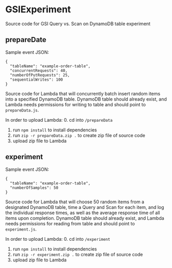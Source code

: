 # GSIExperiment
Source code for GSI Query vs. Scan on DynamoDB table experiment

## prepareDate

Sample event JSON:
```
{
  "tableName": "example-order-table",
  "concurrentRequests": 40,
  "numberOfPutRequests": 25,
  "sequentialWrites": 100
}
```

Source code for Lambda that will concurrently batch insert random items into a specified DynamoDB table.
DynamoDB table should already exist, and Lambda needs permissions for writing to table and should point to `prepareData.js`. 

In order to upload Lambda:
0. cd into `/prepareData`
1. run `npm install` to install dependencies
2. run `zip -r prepareData.zip .` to create zip file of source code
3. upload zip file to Lambda 

## experiment 

Sample event JSON:
```
{
  "tableName": "example-order-table",
  "numberOfSamples": 50
}
```

Source code for Lambda that will choose 50 random items from a designated DynamoDB table, time a Query and Scan for
each item, and log the individual response times, as well as the average response time of all items upon completion. 
DynamoDB table should already exist, and Lambda needs permissions for reading from table and should point to `experiment.js`.

In order to upload Lambda:
0. cd into `/experiment`
1. run `npm install` to install dependencies
2. run `zip -r experiment.zip .` to create zip file of source code
3. upload zip file to Lambda